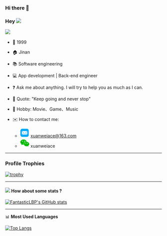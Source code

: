 ### Hi there 👋

<!--
**xuanweiace/xuanweiace** is a ✨ _special_ ✨ repository because its `README.md` (this file) appears on your GitHub profile.

Here are some ideas to get you started:

- 🔭 I’m currently working on ...
- 🌱 I’m currently learning ...
- 👯 I’m looking to collaborate on ...
- 🤔 I’m looking for help with ...
- 💬 Ask me about ...
- 📫 How to reach me: ...
- 😄 Pronouns: ...
- ⚡ Fun fact: ...
-->

### Hey  <img src="https://media.giphy.com/media/hvRJCLFzcasrR4ia7z/giphy.gif" width="25px"> 

![](https://komarev.com/ghpvc/?username=xuanweiace)



- 👶 1999

- 🏠 Jinan

- :books: Software engineering

- 💻 App development | Back-end engineer

- :question: Ask me about anything. I will try to help you as much as I can.

- :microphone: Quote: "Keep going and never stop"

- 💖 Hobby: Movie、Game、Music

- ✉️ How to contact me: 

  - [<img src="./youxiang.png" width="30" height="30">](mailto:xuanweiace@163.com) xuanweiace@163.com
  - <img src="./weixin.png" width="30" height="30"> xuanweiace
  

  

  

  

----
### Profile Trophies

[![trophy](https://github-profile-trophy.vercel.app/?username=xuanweiace)](https://github.com/ryo-ma/github-profile-trophy)

----

#### <img src="https://media.giphy.com/media/VgCDAzcKvsR6OM0uWg/giphy.gif" width="50"> How about some stats ?

[![FantasticLBP's GitHub stats](https://github-readme-stats.vercel.app/api?username=xuanweiace&layout=compact)](https://github.com/xuanweiace)




-------

📊 **Most Used Languages**

[![Top Langs](https://github-readme-stats.vercel.app/api/top-langs/?username=xuanweiace&layout=compact)](https://github.com/muwoo/github-readme-stats)

 

